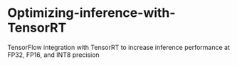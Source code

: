 # Optimizing-inference-with-TensorRT
TensorFlow integration with TensorRT to increase inference performance at FP32, FP16, and INT8 precision

